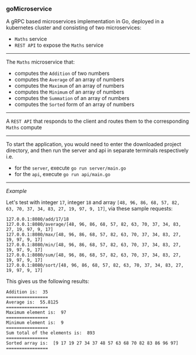 ### goMicroservice

A gRPC based microservices implementation in Go, deployed in a kubernetes cluster and consisting of two microservices:

* `Maths` service
* `REST API` to expose the `Maths` service

***

The `Maths` microservice that:

* computes the `Addition` of two numbers
* computes the `Average` of an array of numbers
* computes the `Maximum` of an array of numbers
* computes the `Minimum` of an array of numbers
* computes the `Summation` of an array of numbers
* computes the `Sorted` form of an array of numbers

***

A `REST API` that responds to the client and routes them to the corresponding `Maths` compute

***

To start the application, you would need to enter the downloaded project directory, and then run the server and api in separate terminals respectively i.e.

* for the `server`, execute `go run server/main.go`
* for the `api`, execute `go run api/main.go`

***

*Example*

Let's test with integer `17`, integer `18` and array `[48, 96, 86, 68, 57, 82, 63, 70, 37, 34, 83, 27, 19, 97, 9, 17]`, via these sample requests:

```
127.0.0.1:8080/add/17/18
127.0.0.1:8080/average/[48, 96, 86, 68, 57, 82, 63, 70, 37, 34, 83, 27, 19, 97, 9, 17]
127.0.0.1:8080/max/[48, 96, 86, 68, 57, 82, 63, 70, 37, 34, 83, 27, 19, 97, 9, 17]
127.0.0.1:8080/min/[48, 96, 86, 68, 57, 82, 63, 70, 37, 34, 83, 27, 19, 97, 9, 17]
127.0.0.1:8080/sum/[48, 96, 86, 68, 57, 82, 63, 70, 37, 34, 83, 27, 19, 97, 9, 17]
127.0.0.1:8080/sort/[48, 96, 86, 68, 57, 82, 63, 70, 37, 34, 83, 27, 19, 97, 9, 17]
```

This gives us the following results:

```
Addition is:  35
================
Average is:  55.8125
================
Maximum element is:  97
================
Minimum element is:  9
================
Sum total of the elements is:  893
================
Sorted array is:  [9 17 19 27 34 37 48 57 63 68 70 82 83 86 96 97]
================
```
